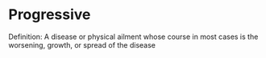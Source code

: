 # Progressive

Definition: A disease or physical ailment whose course in most cases is the worsening, growth, or spread of the disease